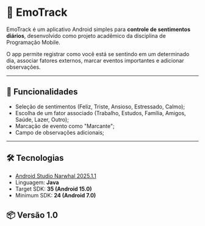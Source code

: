 # 📱 EmoTrack

EmoTrack é um aplicativo Android simples para **controle de sentimentos diários**, desenvolvido como projeto acadêmico da disciplina de Programação Mobile.

O app permite registrar como você está se sentindo em um determinado dia, associar fatores externos, marcar eventos importantes e adicionar observações.  

---

## 🚀 Funcionalidades

- Seleção de sentimentos (Feliz, Triste, Ansioso, Estressado, Calmo);
- Escolha de um fator associado (Trabalho, Estudos, Família, Amigos, Saúde, Lazer, Outro);
- Marcação de evento como "Marcante";
- Campo de observações adicionais;

---

## 🛠️ Tecnologias

- [Android Studio Narwhal 2025.1.1](https://developer.android.com/studio)
- Linguagem: **Java**
- Target SDK: **35 (Android 15.0)**
- Minimum SDK: **24 (Android 7.0)**

## 📦 Versão 1.0
